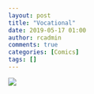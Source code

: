 ```yaml
---
layout: post
title: "Vocational"
date: 2019-05-17 01:00
author: rcadmin
comments: true
categories: [Comics]
tags: []
---
```

<a href="../comics/2019/05/17/vocational"><img src="http://dl.bitsmack.com/comics/20190517.jpg" /></a>

